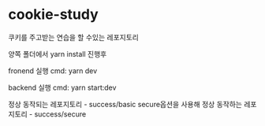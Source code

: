 # cookie-study
쿠키를 주고받는 연습을 할 수있는 레포지토리

양쪽 폴더에서 yarn install 진행후

fronend 실행 cmd: yarn dev

backend 실행 cmd: yarn start:dev

정상 동작되는 레포지토리 - success/basic
secure옵션을 사용해 정상 동작하는 레포지토리 - success/secure
